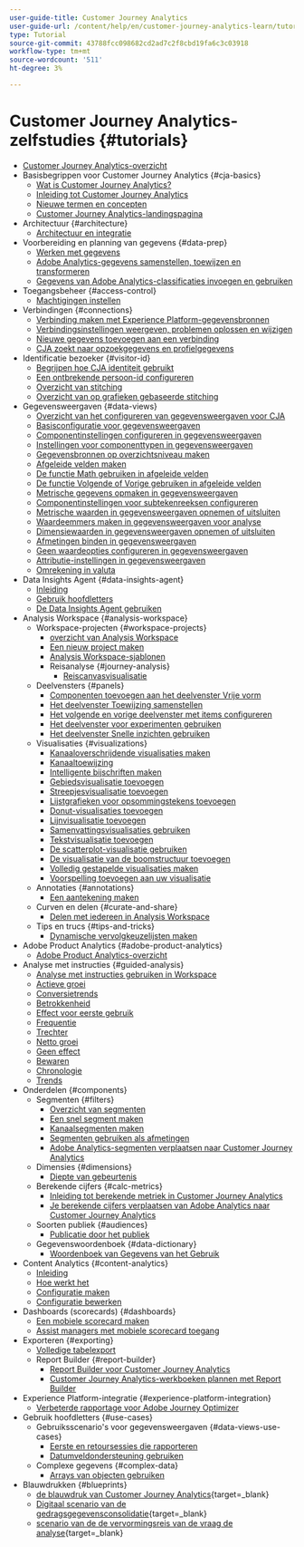 ```yaml
---
user-guide-title: Customer Journey Analytics
user-guide-url: /content/help/en/customer-journey-analytics-learn/tutorials/overview.html
type: Tutorial
source-git-commit: 43788fcc098682cd2ad7c2f8cbd19fa6c3c03918
workflow-type: tm+mt
source-wordcount: '511'
ht-degree: 3%

---
```



# Customer Journey Analytics-zelfstudies {#tutorials}

+ [Customer Journey Analytics-overzicht](overview.md)
+ Basisbegrippen voor Customer Journey Analytics {#cja-basics}
   + [Wat is Customer Journey Analytics?](cja-basics/what-is-customer-journey-analytics.md)
   + [Inleiding tot Customer Journey Analytics](cja-basics/understanding-customer-journey-analytics.md)
   + [Nieuwe termen en concepten](cja-basics/new-terms-and-concepts-in-cja.md)
   + [Customer Journey Analytics-landingspagina](cja-basics/customer-journey-analytics-landing-page.md)
+ Architectuur {#architecture}
   + [Architectuur en integratie](architecture/architecture-and-integrations-of-cja.md)
+ Voorbereiding en planning van gegevens {#data-prep}
   + [Werken met gegevens](data-prep/working-with-data-in-cja.md)
   + [Adobe Analytics-gegevens samenstellen, toewijzen en transformeren](data-prep/ingest-map-and-transform-adobe-analytics-data.md)
   + [Gegevens van Adobe Analytics-classificaties invoegen en gebruiken](data-prep/ingest-and-use-analytics-classifications.md)
+ Toegangsbeheer {#access-control}
   + [Machtigingen instellen](permissions/set-up-permissions.md)
+ Verbindingen {#connections}
   + [Verbinding maken met Experience Platform-gegevensbronnen](connections/connecting-customer-journey-analytics-to-data-sources-in-platform.md)
   + [Verbindingsinstellingen weergeven, problemen oplossen en wijzigen](connections/connections-details-experience-in-cja.md)
   + [Nieuwe gegevens toevoegen aan een verbinding](connections/add-past-data-to-an-existing-connection-in-cja.md)
   + [CJA zoekt naar opzoekgegevens en profielgegevens](connections/cja-lookup-data.md)
+ Identificatie bezoeker {#visitor-id}
   + [Begrijpen hoe CJA identiteit gebruikt](visitor-id/understanding-how-customer-journey-analytics-uses-identity.md)
   + [Een ontbrekende persoon-id configureren](visitor-id/configure-missing-person-id.md)
   + [Overzicht van stitching](visitor-id/overview-of-stitching.md)
   + [Overzicht van op grafieken gebaseerde stitching](visitor-id/graph-based-stitching-overview.md)
+ Gegevensweergaven {#data-views}
   + [Overzicht van het configureren van gegevensweergaven voor CJA](data-views/overview-of-configuring-data-views-for-cja.md)
   + [Basisconfiguratie voor gegevensweergaven](data-views/basic-configuration-for-data-views.md)
   + [Componentinstellingen configureren in gegevensweergaven](data-views/configuring-component-settings-in-data-views.md)
   + [Instellingen voor componenttypen in gegevensweergaven](data-views/component-type-settings-in-data-views.md)
   + [Gegevensbronnen op overzichtsniveau maken](data-views/create-summary-level-data-sources.md)
   + [Afgeleide velden maken](data-views/derived-fields-in-cja.md)
   + [De functie Math gebruiken in afgeleide velden](data-views/use-the-math-function-in-derived-fields.md)
   + [De functie Volgende of Vorige gebruiken in afgeleide velden](data-views/use-the-next-previous-function-in-derived-fields.md)
   + [Metrische gegevens opmaken in gegevensweergaven](data-views/formatting-metrics-in-data-views.md)
   + [Componentinstellingen voor subtekenreeksen configureren](data-views/configure-substring-component-settings.md)
   + [Metrische waarden in gegevensweergaven opnemen of uitsluiten](data-views/include-or-exclude-metric-values-in-data-views.md)
   + [Waardeemmers maken in gegevensweergaven voor analyse](data-views/creating-value-buckets-in-data-views-for-analysis.md)
   + [Dimensiewaarden in gegevensweergaven opnemen of uitsluiten](data-views/include-or-exclude-dimension-values-in-data-views.md)
   + [Afmetingen binden in gegevensweergaven](data-views/binding-dimensions-in-data-views.md)
   + [Geen waardeopties configureren in gegevensweergaven](data-views/configure-no-value-options-in-data-views.md)
   + [Attributie-instellingen in gegevensweergaven](data-views/attribution-settings-in-data-views.md)
   + [Omrekening in valuta](data-views/currency-conversion.md)
+ Data Insights Agent {#data-insights-agent}
   + [Inleiding](data-insights-agent/introduction-to-the-data-insights-agent.md)
   + [Gebruik hoofdletters](data-insights-agent/data-insights-agent-use-cases.md)
   + [De Data Insights Agent gebruiken](data-insights-agent/use-the-data-insights-agent.md)
+ Analysis Workspace {#analysis-workspace}
   + Workspace-projecten {#workspace-projects}
      + [ overzicht van Analysis Workspace ](analysis-workspace/workspace-projects/analysis-workspace-overview.md)
      + [Een nieuw project maken](analysis-workspace/workspace-projects/build-a-new-project.md)
      + [Analysis Workspace-sjablonen](analysis-workspace/workspace-projects/analysis-workspace-templates.md)
      + Reisanalyse {#journey-analysis}
         + [Reiscanvasvisualisatie](analysis-workspace/workspace-projects/journey-analysis/journey-canvas-viz.md)
   + Deelvensters {#panels}
      + [Componenten toevoegen aan het deelvenster Vrije vorm](analysis-workspace/panels/add-components-to-the-freeform-panel.md)
      + [Het deelvenster Toewijzing samenstellen](analysis-workspace/panels/build-the-attribution-panel.md)
      + [Het volgende en vorige deelvenster met items configureren](analysis-workspace/panels/configure-next-previous-item-panel.md)
      + [Het deelvenster voor experimenten gebruiken](analysis-workspace/panels/use-the-experimentation-panel.md)
      + [Het deelvenster Snelle inzichten gebruiken](analysis-workspace/panels/use-the-quick-insights-panel.md)
   + Visualisaties {#visualizations}
      + [Kanaaloverschrijdende visualisaties maken](analysis-workspace/visualizations/creating-cross-channel-visualizations-in-customer-journey-analytics.md)
      + [Kanaaltoewijzing](analysis-workspace/visualizations/cross-channel-attribution-in-customer-journey-analytics.md)
      + [Intelligente bijschriften maken](analysis-workspace/visualizations/intelligent-captions.md)
      + [Gebiedsvisualisatie toevoegen](analysis-workspace/visualizations/add-area-visualizations.md)
      + [Streepjesvisualisatie toevoegen](analysis-workspace/visualizations/add-bar-visualizations.md)
      + [Lijstgrafieken voor opsommingstekens toevoegen](analysis-workspace/visualizations/add-bullet-graph-visualizations.md)
      + [Donut-visualisaties toevoegen](analysis-workspace/visualizations/add-donut-visualizations.md)
      + [Lijnvisualisatie toevoegen](analysis-workspace/visualizations/add-line-visualizations.md)
      + [Samenvattingsvisualisaties gebruiken](analysis-workspace/visualizations/use-summary-visualizations.md)
      + [Tekstvisualisatie toevoegen](analysis-workspace/visualizations/add-text-visualizations.md)
      + [De scatterplot-visualisatie gebruiken](analysis-workspace/visualizations/use-scatterplot-visualizations.md)
      + [De visualisatie van de boomstructuur toevoegen](analysis-workspace/visualizations/add-treemap-visualizations.md)
      + [Volledig gestapelde visualisaties maken](analysis-workspace/visualizations/create-stacked-visualizations.md)
      + [Voorspelling toevoegen aan uw visualisatie](analysis-workspace/visualizations/forecasting.md)
   + Annotaties {#annotations}
      + [Een aantekening maken](analysis-workspace/annotations/create-an-annotation.md)
   + Curven en delen {#curate-and-share}
      + [Delen met iedereen in Analysis Workspace](analysis-workspace/curate-and-share/share-with-anyone-in-analysis-workspace.md)
   + Tips en trucs {#tips-and-tricks}
      + [Dynamische vervolgkeuzelijsten maken](analysis-workspace/tips-and-tricks/dynamic-drop-downs.md)
+ Adobe Product Analytics {#adobe-product-analytics}
   + [Adobe Product Analytics-overzicht](adobe-product-analytics/adobe-product-analytics-overview.md)
+ Analyse met instructies {#guided-analysis}
   + [Analyse met instructies gebruiken in Workspace](guided-analysis/guided-analysis-in-workspace.md)
   + [Actieve groei](guided-analysis/active-growth.md)
   + [Conversietrends](guided-analysis/conversion-trends.md)
   + [Betrokkenheid](guided-analysis/engagement.md)
   + [Effect voor eerste gebruik](guided-analysis/first-use-impact.md)
   + [Frequentie](guided-analysis/frequency.md)
   + [ Trechter ](guided-analysis/funnel.md)
   + [ Netto groei ](guided-analysis/net-growth.md)
   + [Geen effect](guided-analysis/release-impact.md)
   + [Bewaren](guided-analysis/retention.md)
   + [ Chronologie ](guided-analysis/timeline.md)
   + [Trends](guided-analysis/trends.md)
+ Onderdelen {#components}
   + Segmenten {#filters}
      + [Overzicht van segmenten](components/filters/introduction-to-filters-in-cja.md)
      + [Een snel segment maken](components/filters/create-a-quick-filter.md)
      + [Kanaalsegmenten maken](components/filters/creating-cross-channel-filters-in-customer-journey-analytics.md)
      + [Segmenten gebruiken als afmetingen](components/filters/use-filters-as-dimensions.md)
      + [Adobe Analytics-segmenten verplaatsen naar Customer Journey Analytics](components/filters/moving-adobe-analytics-segments-to-customer-journey-analytics.md)
   + Dimensies {#dimensions}
      + [Diepte van gebeurtenis](components/dimensions/event-depth-in-cja.md)
   + Berekende cijfers {#calc-metrics}
      + [Inleiding tot berekende metriek in Customer Journey Analytics](components/calc-metrics/introduction-to-calculated-metrics-in-customer-journey-analytics.md)
      + [Je berekende cijfers verplaatsen van Adobe Analytics naar Customer Journey Analytics](components/calc-metrics/moving-your-calculated-metrics-from-adobe-analytics-to-customer-journey-analytics.md)
   + Soorten publiek {#audiences}
      + [Publicatie door het publiek](components/audiences/audience-publishing-for-cja.md)
   + Gegevenswoordenboek {#data-dictionary}
      + [ Woordenboek van Gegevens van het Gebruik ](components/data-dictionary/use-data-dictionary.md)
+ Content Analytics {#content-analytics}
   + [Inleiding](content-analytics/introduction-to-content-analytics.md)
   + [Hoe werkt het](content-analytics/how-it-works.md)
   + [Configuratie maken](content-analytics/create-configuration.md)
   + [Configuratie bewerken](content-analytics/edit-configuration.md)
+ Dashboards (scorecards) {#dashboards}
   + [Een mobiele scorecard maken](dashboards/create-a-mobile-scorecard.md)
   + [Assist managers met mobiele scorecard toegang](dashboards/assist-executives-to-access-mobile-scorecards.md)
+ Exporteren {#exporting}
   + [Volledige tabelexport](exporting/full-table-export.md)
   + Report Builder {#report-builder}
      + [Report Builder voor Customer Journey Analytics](exporting/report-builder/report-builder-for-customer-journey-analytics.md)
      + [Customer Journey Analytics-werkboeken plannen met Report Builder](exporting/report-builder/schedule-cja-workbooks-using-report-builder.md)
+ Experience Platform-integratie {#experience-platform-integration}
   + [Verbeterde rapportage voor Adobe Journey Optimizer](experience-platform-integration/enhanced-reporting-for-adobe-journey-optimizer.md)
+ Gebruik hoofdletters {#use-cases}
   + Gebruiksscenario&#39;s voor gegevensweergaven {#data-views-use-cases}
      + [Eerste en retoursessies die rapporteren](use-cases/data-views-use-cases/first-time-and-returning-sessions.md)
      + [Datumveldondersteuning gebruiken](use-cases/data-views-use-cases/leverage-date-field-support.md)
   + Complexe gegevens {#complex-data}
      + [Arrays van objecten gebruiken](use-cases/complex-data/object-arrays-in-cja.md)
+ Blauwdrukken {#blueprints}
   + [ de blauwdruk van Customer Journey Analytics](https://experienceleague.adobe.com/nl/docs/blueprints-learn/architecture/customer-journey-analytics/overview){target=_blank}
   + [ Digitaal scenario van de gedragsgegevensconsolidatie](https://experienceleague.adobe.com/nl/docs/analytics-platform/using/cja-usecases/cross-channel/cross-channel){target=_blank}
   + [ scenario van de de vervormingsreis van de vraag de analyse](https://experienceleague.adobe.com/nl/docs/analytics-platform/using/cja-usecases/cross-channel/call-center){target=_blank}
